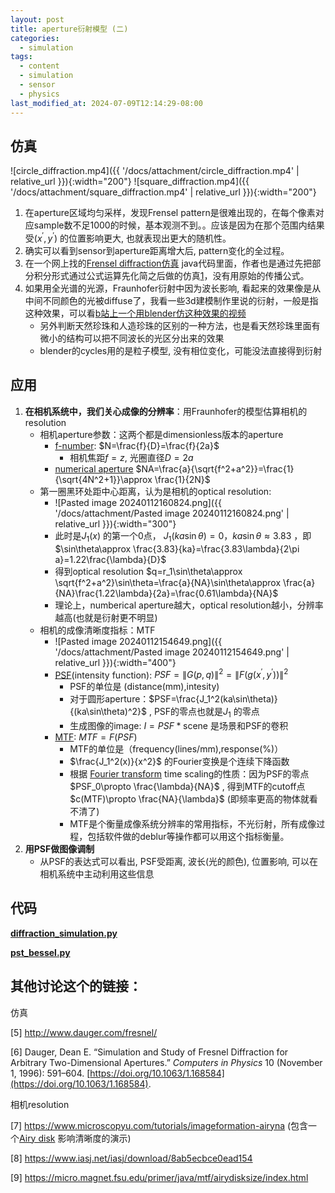 ```yaml
---
layout: post
title: aperture衍射模型 (二)
categories:
  - simulation
tags:
  - content
  - simulation
  - sensor
  - physics
last_modified_at: 2024-07-09T12:14:29-08:00
---
```

## 仿真

![circle_diffraction.mp4]({{ '/docs/attachment/circle_diffraction.mp4' | relative_url }}){:width="200"} ![square_diffraction.mp4]({{ '/docs/attachment/square_diffraction.mp4' | relative_url }}){:width="200"}
1.  在aperture区域均匀采样，发现Frensel pattern是很难出现的，在每个像素对应sample数不足1000的时候，基本观测不到。。应该是因为在那个范围内结果受$(x^\prime,y^\prime)$ 的位置影响更大, 也就表现出更大的随机性。
2. 确实可以看到sensor到aperture距离增大后, pattern变化的全过程。
3. 在一个网上找的[Frensel diffraction仿真](https://www.falstad.com/diffraction/) java代码里面，作者也是通过先把部分积分形式通过公式运算先化简之后做的仿真[1](#ref)，没有用原始的传播公式。
4. 如果用全光谱的光源，Fraunhofer衍射中因为波长影响, 看起来的效果像是从中间不同颜色的光被diffuse了，我看一些3d建模制作里说的衍射，一般是指这种效果，可以看[b站上一个用blender仿这种效果的视频][1]
	- 另外判断天然珍珠和人造珍珠的区别的一种方法，也是看天然珍珠里面有微小的结构可以把不同波长的光区分出来的效果
	- blender的cycles用的是粒子模型, 没有相位变化，可能没法直接得到衍射

## 应用


1. **在相机系统中，我们关心成像的分辨率**：用Fraunhofer的模型估算相机的resolution
	- 相机aperture参数：这两个都是dimensionless版本的aperture
		- [f-number](https://en.wikipedia.org/wiki/F-number): $N=\frac{f}{D}=\frac{f}{2a}$ 
			- 相机焦距$f=z$, 光圈直径$D=2a$ 
		- [numerical aperture](https://en.wikipedia.org/wiki/Numerical_aperture) $NA=\frac{a}{\sqrt{f^2+a^2}}=\frac{1}{\sqrt{4N^2+1}}\approx \frac{1}{2N}$ 
	- 第一圈黑环处距中心距离，认为是相机的optical resolution:
		- ![Pasted image 20240112160824.png]({{ '/docs/attachment/Pasted image 20240112160824.png' | relative_url }}){:width="300"}  
		- 此时是$J_1(x)$ 的第一个0点， $J_1(ka\sin\theta)=0$，$ka\sin\theta\approx 3.83$ ，即$\sin\theta\approx \frac{3.83}{ka}=\frac{3.83\lambda}{2\pi a}=1.22\frac{\lambda}{D}$ 
		- 得到optical resolution $q=r_1\sin\theta\approx \sqrt{f^2+a^2}\sin\theta=\frac{a}{NA}\sin\theta\approx \frac{a}{NA}\frac{1.22\lambda}{2a}=\frac{0.61\lambda}{NA}$  
		- 理论上，numberical aperture越大，optical resolution越小，分辨率越高(也就是衍射更不明显)
	- 相机的成像清晰度指标：MTF
		- ![Pasted image 20240112154649.png]({{ '/docs/attachment/Pasted image 20240112154649.png' | relative_url }}){:width="400"} 
		- [PSF](https://en.wikipedia.org/wiki/Point_spread_function)(intensity function): $PSF=\|G(p,q)\|^2=\|F(g(x^\prime,y^\prime))\|^2$ 
			- PSF的单位是 (distance(mm),intesity)
			- 对于圆形aperture：$PSF=\frac{J_1^2(ka\sin\theta)}{(ka\sin\theta)^2}$ , PSF的零点也就是$J_1$ 的零点  
			- 生成图像的image: $I=PSF*\text{scene}$ 是场景和PSF的卷积
		- [MTF](https://en.wikipedia.org/wiki/Optical_transfer_function): $MTF=F(PSF)$ 
			- MTF的单位是（frequency(lines/mm),response(%)）
			- $\frac{J_1^2(x)}{x^2}$ 的Fourier变换是个连续下降函数
			- 根据 [Fourier transform](https://en.wikipedia.org/wiki/Fourier_transform#Applications) time scaling的性质：因为PSF的零点$PSF_0\propto \frac{\lambda}{NA}$ , 得到MTF的cutoff点 $c(MTF)\propto \frac{NA}{\lambda}$  (即频率更高的物体就看不清了)
			- MTF是个衡量成像系统分辨率的常用指标，不光衍射，所有成像过程，包括软件做的deblur等操作都可以用这个指标衡量。
1. **用PSF做图像调制** 
	- 从PSF的表达式可以看出, PSF受距离, 波长(光的颜色), 位置影响, 可以在相机系统中主动利用这些信息

## 代码

[**diffraction_simulation.py**](https://gist.github.com/roshameow/7d44196b703ade645b34b164d779cdfe#file-diffraction_simulation-py)

[**pst_bessel.py**](https://gist.github.com/roshameow/7d44196b703ade645b34b164d779cdfe#file-pst_bessel-py) 

## 其他讨论这个的链接：
<span id="ref"></span>
仿真

[5] http://www.dauger.com/fresnel/ 

[6] Dauger, Dean E. “Simulation and Study of Fresnel Diffraction for Arbitrary Two-Dimensional Apertures.” _Computers in Physics_ 10 (November 1, 1996): 591–604. [https://doi.org/10.1063/1.168584](https://doi.org/10.1063/1.168584).

相机resolution

[7] https://www.microscopyu.com/tutorials/imageformation-airyna (包含一个[Airy disk](https://en.wikipedia.org/wiki/Airy_disk) 影响清晰度的演示)

[8] https://www.iasj.net/iasj/download/8ab5ecbce0ead154

[9] https://micro.magnet.fsu.edu/primer/java/mtf/airydisksize/index.html



[1]: https://www.bilibili.com/video/BV1C5411E78d/ 
